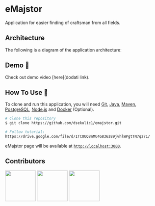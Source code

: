 # eMajstor

Application for easier finding of craftsman from all fields. <br>

## Architecture

The following is a diagram of the application architecture:


## Demo :movie_camera:
Check out demo video [here](dodati link).

## How To Use :wrench:

To clone and run this application, you will need [Git](https://git-scm.com), [Java](https://www.oracle.com/java/technologies/javase-downloads.html),
[Maven](https://maven.apache.org/download.cgi), [PostgreSQL](https://www.postgresql.org/download/), [Node.js](https://nodejs.org/en/download) and [Docker](https://www.docker.com/products/docker-desktop) (Optional).

```bash
# Clone this repository
$ git clone https://github.com/dsekulic1/emajstor.git

# Follow tutorial:
https://drive.google.com/file/d/1TCOUQ8nMU4G836z89jvhlWPgtTN7qz71/

```

eMajstor page will be available at [`http://localhost:3000`](http://localhost:3000).

## Contributors

<a href="https://github.com/ekokic98" target="_blank"><img width="100px" height="100px" src="https://github.com/ekokic98.png"></a>
<a href="https://github.com/dsekulic1" target="_blank"><img width="100px" height="100px" src="https://github.com/dsekulic1.png"></a>
<a href="https://github.com/tjapalak1" target="_blank"><img width="100px" height="100px" src="https://github.com/tjapalak1.png"></a>
